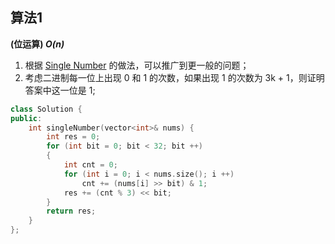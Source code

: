 ## 算法1

**(位运算) *O(n)***

1. 根据 [Single Number](../0136%20Single%20Number/README.md) 的做法，可以推广到更一般的问题；
2. 考虑二进制每一位上出现 0 和 1 的次数，如果出现 1 的次数为 3k + 1，则证明答案中这一位是 1;
   
```CPP
class Solution {
public:
    int singleNumber(vector<int>& nums) {
        int res = 0;
        for (int bit = 0; bit < 32; bit ++)
        {
            int cnt = 0;
            for (int i = 0; i < nums.size(); i ++)
                cnt += (nums[i] >> bit) & 1;
            res += (cnt % 3) << bit;
        }
        return res;
    }
};
```